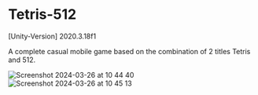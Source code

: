 # Tetris-512
[Unity-Version] 2020.3.18f1

A complete casual mobile game based on the combination of 2 titles Tetris and 512.

![Screenshot 2024-03-26 at 10 44 40](https://github.com/chicamhao/TetrisNumber/assets/49046846/d22de41e-ab0d-4096-abbb-b43398a707c0)
![Screenshot 2024-03-26 at 10 45 13](https://github.com/chicamhao/TetrisNumber/assets/49046846/22a6bb8a-7eb3-40a4-b383-1303ddfd6002)
